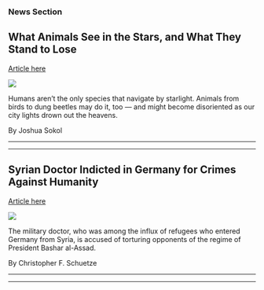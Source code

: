 ### News Section 
What Animals See in the Stars, and What They Stand to Lose
----------------------------------------------------------

[Article here](https://www.nytimes.com/2021/07/29/science/animals-starlight-navigation-dacke.html)

[![](https://static01.nyt.com/images/2021/07/29/science/29SCI-NAVIGATION4/merlin_191852013_392b5136-3514-41f7-b47a-c418b58ed461-superJumbo.jpg)](https://www.nytimes.com/2021/07/29/science/animals-starlight-navigation-dacke.html)

Humans aren’t the only species that navigate by starlight. Animals from birds to dung beetles may do it, too — and might become disoriented as our city lights drown out the heavens.

By Joshua Sokol

* * *

* * *

Syrian Doctor Indicted in Germany for Crimes Against Humanity
-------------------------------------------------------------

[Article here](https://www.nytimes.com/2021/07/28/world/europe/syria-doctor-indicted-germany.html)

[![](https://static01.nyt.com/images/2021/07/28/world/28Germany-Syria/28Germany-Syria-superJumbo.jpg)](https://www.nytimes.com/2021/07/28/world/europe/syria-doctor-indicted-germany.html)

The military doctor, who was among the influx of refugees who entered Germany from Syria, is accused of torturing opponents of the regime of President Bashar al-Assad.

By Christopher F. Schuetze

* * *

* * *
